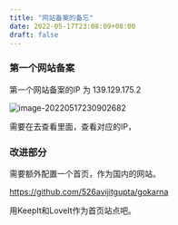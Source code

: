 ```yaml
---
title: "网站备案的备忘"
date: 2022-05-17T23:08:09+08:00
draft: false
---
```


### 第一个网站备案

第一个网站备案的IP 为 139.129.175.2

![image-20220517230902682](https://res.cloudinary.com/dbzr1zvpf/image/upload/v1652800146/2022/05/cf414e9dad16702b915c18914c411f6f.webp)

需要在去查看里面，查看对应的IP，

### 改进部分

需要额外配置一个首页，作为国内的网站。

https://github.com/526avijitgupta/gokarna

用KeepIt和LoveIt作为首页站点吧。

